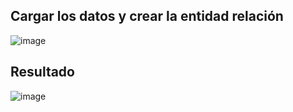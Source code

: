## Cargar los datos y crear la entidad relación
![image](https://github.com/user-attachments/assets/f1687407-279e-47a4-9f95-ba671e8bc627)

## Resultado
![image](https://github.com/user-attachments/assets/490a98cf-bf53-48c7-8305-1199d43ab56d)


